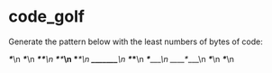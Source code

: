 code_golf
=========

Generate the pattern below with the least numbers of bytes of code:

 _____*_____\n
 _____*_____\n
 ____*_*____\n
 ___*___*___\n
 __*_____*__\n
 **_______**\n
 __*_____*__\n
 ___*___*___\n
 ____*_*____\n
 _____*_____\n
 _____*_____\n
